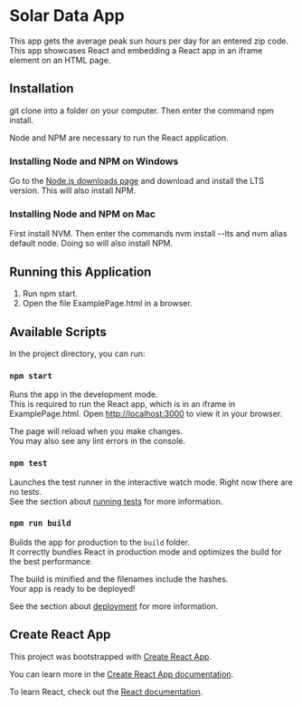 # Solar Data App
This app gets the average peak sun hours per day for an entered zip code. This app showcases React and embedding a React app in an iframe element on an HTML page.

## Installation

git clone into a folder on your computer. Then enter the command npm install.

Node and NPM are necessary to run the React application. 

### Installing Node and NPM on Windows
Go to the [Node.js downloads page](https://nodejs.org/en/download/) and download and install the LTS version. This will also install NPM.

### Installing Node and NPM on Mac
First install NVM. Then enter the commands nvm install --lts and nvm alias default node. Doing so will also install NPM.

## Running this Application
1. Run npm start.
2. Open the file ExamplePage.html in a browser.

## Available Scripts

In the project directory, you can run:

### `npm start`

Runs the app in the development mode.\
This is required to run the React app, which is in an iframe in ExamplePage.html.
Open [http://localhost:3000](http://localhost:3000) to view it in your browser.

The page will reload when you make changes.\
You may also see any lint errors in the console.

### `npm test`

Launches the test runner in the interactive watch mode. Right now there are no tests. \
See the section about [running tests](https://facebook.github.io/create-react-app/docs/running-tests) for more information.

### `npm run build`

Builds the app for production to the `build` folder.\
It correctly bundles React in production mode and optimizes the build for the best performance.

The build is minified and the filenames include the hashes.\
Your app is ready to be deployed!

See the section about [deployment](https://facebook.github.io/create-react-app/docs/deployment) for more information.

## Create React App

This project was bootstrapped with [Create React App](https://github.com/facebook/create-react-app).

You can learn more in the [Create React App documentation](https://facebook.github.io/create-react-app/docs/getting-started).

To learn React, check out the [React documentation](https://reactjs.org/).
